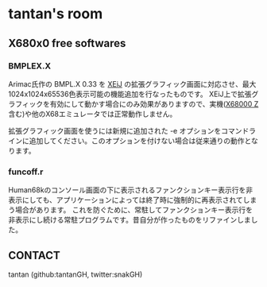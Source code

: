 # tantan's room

## X680x0 free softwares

### BMPLEX.X

Arimac氏作の BMPL.X 0.33 を [XEiJ](https://stdkmd.net/xeij/) の拡張グラフィック画面に対応させ、最大1024x1024x65536色表示可能の機能追加を行なったものです。
XEiJ上で拡張グラフィックを有効にして動かす場合にのみ効果がありますので、実機([X68000 Z](https://www.zuiki.co.jp/products/x68000z/)含む)や他のX68エミュレータでは正常動作しません。

拡張グラフィック画面を使うには新規に追加された -e オプションをコマンドラインに追加してください。このオプションを付けない場合は従来通りの動作となります。

### funcoff.r

Human68kのコンソール画面の下に表示されるファンクションキー表示行を非表示にしても、アプリケーションによっては終了時に強制的に再表示されてしまう場合があります。
これを防ぐために、常駐してファンクションキー表示行を非表示にし続ける常駐プログラムです。昔自分が作ったものをリファインしました。

## CONTACT

tantan (github:tantanGH, twitter:snakGH)

<!---
tantanGH/tantanGH is a ✨ special ✨ repository because its `README.md` (this file) appears on your GitHub profile.
You can click the Preview link to take a look at your changes.
--->
